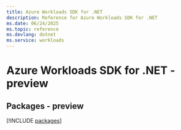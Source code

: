 ```yaml
---
title: Azure Workloads SDK for .NET
description: Reference for Azure Workloads SDK for .NET
ms.date: 06/24/2025
ms.topic: reference
ms.devlang: dotnet
ms.service: workloads
---
```

# Azure Workloads SDK for .NET - preview
## Packages - preview
[!INCLUDE [packages](workloads-index.md)]